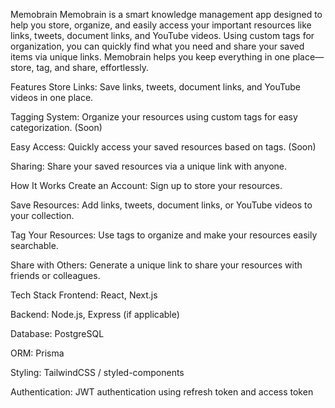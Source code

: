 Memobrain
Memobrain is a smart knowledge management app designed to help you store, organize, and easily access your important resources like links, tweets, document links, and YouTube videos. Using custom tags for organization, you can quickly find what you need and share your saved items via unique links. Memobrain helps you keep everything in one place—store, tag, and share, effortlessly.

Features
Store Links: Save links, tweets, document links, and YouTube videos in one place.

Tagging System: Organize your resources using custom tags for easy categorization. (Soon)

Easy Access: Quickly access your saved resources based on tags. (Soon)

Sharing: Share your saved resources via a unique link with anyone.

How It Works
Create an Account: Sign up to store your resources.

Save Resources: Add links, tweets, document links, or YouTube videos to your collection.

Tag Your Resources: Use tags to organize and make your resources easily searchable.

Share with Others: Generate a unique link to share your resources with friends or colleagues.

Tech Stack
Frontend: React, Next.js

Backend: Node.js, Express (if applicable)

Database: PostgreSQL

ORM: Prisma

Styling: TailwindCSS / styled-components

Authentication: JWT authentication using refresh token and access token
